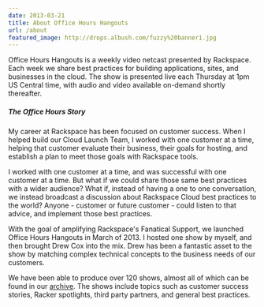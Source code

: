 ```yaml
---
date: 2013-03-21
title: About Office Hours Hangouts
url: /about
featured_image: http://drops.albush.com/fuzzy%20banner1.jpg
---
```


Office Hours Hangouts is a weekly video netcast presented by Rackspace. Each week we share best practices for building applications, sites, and businesses in the cloud. The show is presented live each Thursday at 1pm US Central time, with audio and video available on-demand shortly thereafter.

##### The Office Hours Story

My career at Rackspace has been focused on customer success. When I helped build our Cloud Launch Team, I worked with one customer at a time, helping that customer evaluate their business, their goals for hosting, and establish a plan to meet those goals with Rackspace tools.

I worked with one customer at a time, and was successful with one customer at a time. But what if we could share those same best practices with a wider audience? What if, instead of having a one to one conversation, we instead broadcast a discussion about Rackspace Cloud best practices to the world? Anyone - customer or future customer - could listen to that advice, and implement those best practices.

With the goal of amplifying Rackspace's Fanatical Support, we launched Office Hours Hangouts in March of 2013. I hosted one show by myself, and then brought Drew Cox into the mix. Drew has been a fantastic asset to the show by matching complex technical concepts to the business needs of our customers.

We have been able to produce over 120 shows, almost all of which can be found in our [archive](http://ohpodcast.com/archive). The shows include topics such as customer success stories, Racker spotlights, third party partners, and general best practices.
